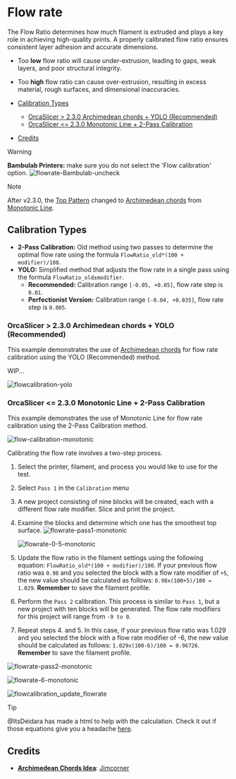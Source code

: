 # Flow rate

The Flow Ratio determines how much filament is extruded and plays a key role in achieving high-quality prints. A properly calibrated flow ratio ensures consistent layer adhesion and accurate dimensions.

- Too **low** flow ratio will cause under-extrusion, leading to gaps, weak layers, and poor structural integrity.
- Too **high** flow ratio can cause over-extrusion, resulting in excess material, rough surfaces, and dimensional inaccuracies.

- [Calibration Types](#calibration-types)
  - [OrcaSlicer \> 2.3.0 Archimedean chords + YOLO (Recommended)](#orcaslicer--230-archimedean-chords--yolo-recommended)
  - [OrcaSlicer \<= 2.3.0 Monotonic Line + 2-Pass Calibration](#orcaslicer--230-monotonic-line--2-pass-calibration)
- [Credits](#credits)

> [!WARNING]
> **Bambulab Printers:** make sure you do not select the 'Flow calibration' option.
> ![flowrate-Bambulab-uncheck](https://github.com/SoftFever/OrcaSlicer/blob/main/doc/images/Flow-Rate/flowrate-Bambulab-uncheck.png?raw=true)

> [!NOTE]
> After v2.3.0, the [Top Pattern](strength_settings_top_bottom_shells#surface-pattern) changed to [Archimedean chords](strength_settings_patterns#archimedean-chords) from [Monotonic Line](strength_settings_patterns#monotonic-line).

## Calibration Types

- **2-Pass Calibration:** Old method using two passes to determine the optimal flow rate using the formula `FlowRatio_old*(100 + modifier)/100`.
- **YOLO:** Simplified method that adjusts the flow rate in a single pass using the formula `FlowRatio_old±modifier`.
  - **Recommended:**  Calibration range `[-0.05, +0.05]`, flow rate step is `0.01`.
  - **Perfectionist Version:** Calibration range `[-0.04, +0.035]`, flow rate step is `0.005`.

### OrcaSlicer > 2.3.0 Archimedean chords + YOLO (Recommended)

This example demonstrates the use of [Archimedean chords](strength_settings_patterns#archimedean-chords) for flow rate calibration using the YOLO (Recommended) method.

WIP...

![flowcalibration-yolo](https://github.com/SoftFever/OrcaSlicer/blob/main/doc/images/Flow-Rate/flowcalibration-yolo.gif?raw=true)

### OrcaSlicer <= 2.3.0 Monotonic Line + 2-Pass Calibration

This example demonstrates the use of Monotonic Line for flow rate calibration using the 2-Pass Calibration method.

![flow-calibration-monotonic](https://github.com/SoftFever/OrcaSlicer/blob/main/doc/images/Flow-Rate/monotonic-flow-rate/flow-calibration-monotonic.gif?raw=true)

Calibrating the flow rate involves a two-step process.

1. Select the printer, filament, and process you would like to use for the test.
2. Select `Pass 1` in the `Calibration` menu
3. A new project consisting of nine blocks will be created, each with a different flow rate modifier. Slice and print the project.
4. Examine the blocks and determine which one has the smoothest top surface.
   ![flowrate-pass1-monotonic](https://github.com/SoftFever/OrcaSlicer/blob/main/doc/images/Flow-Rate/monotonic-flow-rate/flowrate-pass1-monotonic.jpg?raw=true)

   ![flowrate-0-5-monotonic](https://github.com/SoftFever/OrcaSlicer/blob/main/doc/images/Flow-Rate/monotonic-flow-rate/flowrate-0-5-monotonic.jpg?raw=true)

5. Update the flow ratio in the filament settings using the following equation: `FlowRatio_old*(100 + modifier)/100`. If your previous flow ratio was `0.98` and you selected the block with a flow rate modifier of `+5`, the new value should be calculated as follows: `0.98x(100+5)/100 = 1.029`. **Remember** to save the filament profile.
6. Perform the `Pass 2` calibration. This process is similar to `Pass 1`, but a new project with ten blocks will be generated. The flow rate modifiers for this project will range from `-9 to 0`.
7. Repeat steps 4. and 5. In this case, if your previous flow ratio was 1.029 and you selected the block with a flow rate modifier of -6, the new value should be calculated as follows: `1.029x(100-6)/100 = 0.96726`. **Remember** to save the filament profile.

![flowrate-pass2-monotonic](https://github.com/SoftFever/OrcaSlicer/blob/main/doc/images/Flow-Rate/monotonic-flow-rate/flowrate-pass2-monotonic.jpg?raw=true)

![flowrate-6-monotonic](https://github.com/SoftFever/OrcaSlicer/blob/main/doc/images/Flow-Rate/monotonic-flow-rate/flowrate-6-monotonic.jpg?raw=true)

![flowcalibration_update_flowrate](https://github.com/SoftFever/OrcaSlicer/blob/main/doc/images/Flow-Rate/flowcalibration_update_flowrate.png?raw=true)

> [!TIP]
> @ItsDeidara has made a html to help with the calculation. Check it out if those equations give you a headache [here](https://github.com/ItsDeidara/Orca-Slicer-Assistant).

## Credits

- **[Archimedean Chords Idea](https://makerworld.com/es/models/189543-improved-flow-ratio-calibration-v3#profileId-209504)**: [Jimcorner](https://makerworld.com/es/@jimcorner)
